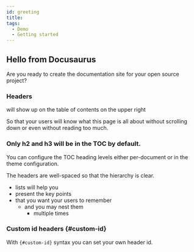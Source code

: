```yaml
---
id: greeting
title: 
tags:
  - Demo
  - Getting started
---
```


## Hello from Docusaurus

Are you ready to create the documentation site for your open source project?

### Headers

will show up on the table of contents on the upper right

So that your users will know what this page is all about without scrolling down or even without reading too much.

### Only h2 and h3 will be in the TOC by default.

You can configure the TOC heading levels either per-document or in the theme configuration.

The headers are well-spaced so that the hierarchy is clear.

- lists will help you
- present the key points
- that you want your users to remember
  - and you may nest them
    - multiple times

### Custom id headers {#custom-id}

With `{#custom-id}` syntax you can set your own header id.
